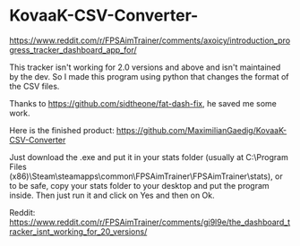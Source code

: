 # KovaaK-CSV-Converter-

https://www.reddit.com/r/FPSAimTrainer/comments/axoicy/introduction_progress_tracker_dashboard_app_for/

This tracker isn't working for 2.0 versions and above and isn't maintained by the dev. So I made this program using python that changes the format of the CSV files.

Thanks to https://github.com/sidtheone/fat-dash-fix, he saved me some work.

Here is the finished product: https://github.com/MaximilianGaedig/KovaaK-CSV-Converter

Just download the .exe and put it in your stats folder (usually at C:\Program Files (x86)\Steam\steamapps\common\FPSAimTrainer\FPSAimTrainer\stats), or to be safe, copy your stats folder to your desktop and put the program inside. Then just run it and click on Yes and then on Ok.

Reddit: https://www.reddit.com/r/FPSAimTrainer/comments/gi9l9e/the_dashboard_tracker_isnt_working_for_20_versions/
